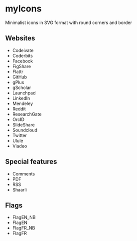 myIcons
=======

Minimalist icons in SVG format with round corners and border

Websites
---
* Codeivate
* Coderbits
* Facebook
* FigShare
* Flattr
* GitHub
* gPlus
* gScholar
* Launchpad
* LinkedIn
* Mendeley
* Reddit
* ResearchGate
* OrcID
* SlideShare
* Soundcloud
* Twitter
* Ulule
* Viadeo

Special features
---
* Comments
* PDF
* RSS
* Shaarli

Flags
---
* FlagEN_NB
* FlagEN
* FlagFR_NB
* FlagFR

